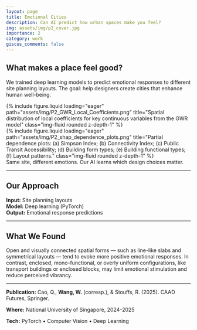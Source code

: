 ```yaml
---
layout: page
title: Emotional Cities
description: Can AI predict how urban spaces make you feel?
img: assets/img/p2_cover.jpg
importance: 2
category: work
giscus_comments: false
---
```


## What makes a place feel good?

We trained deep learning models to predict emotional responses to different site planning layouts. The goal: help designers create cities that enhance human well-being.

<div class="row">
    <div class="col-sm mt-3 mt-md-0">
        {% include figure.liquid loading="eager" path="assets/img/P2_GWR_Local_Coefficients.png" title="Spatial distribution of local coefficients for key continuous variables from the GWR model" class="img-fluid rounded z-depth-1" %}
    </div>
    <div class="col-sm mt-3 mt-md-0">
        {% include figure.liquid loading="eager" path="assets/img/P2_shap_dependence_plots.png" title="Partial dependence plots: (a) Simpson Index; (b) Connectivity Index; (c) Public Transit
Accessibility; (d) Building form types; (e) Building functional types; (f) Layout patterns." class="img-fluid rounded z-depth-1" %}
    </div>
</div>
<div class="caption">
    Same site, different emotions. Our AI learns which design choices matter.
</div>

---

## Our Approach

**Input:** Site planning layouts  
**Model:** Deep learning (PyTorch)  
**Output:** Emotional response predictions  

---

## What We Found

<div class="caption">
Open and visually connected spatial forms — such as line-like slabs and symmetrical layouts — tend to evoke more positive emotional responses. In contrast, enclosed, mono-functional, or overly uniform configurations, like transport buildings or enclosed blocks, may limit emotional stimulation and reduce perceived vibrancy.
</div>

---

**Publication:** Cao, Q., **Wang, W.** (corresp.), & Stouffs, R. (2025). CAAD Futures, Springer.

**Where:** National University of Singapore, 2024-2025

**Tech:** PyTorch • Computer Vision • Deep Learning
